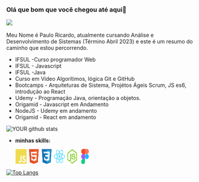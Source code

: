 ### Olá que bom que você chegou até aqui👋

[<img src="https://img.shields.io/badge/linkedin-%230077B5.svg?&style=for-the-badge&logo=linkedin&logoColor=white" />](https://www.linkedin.com/in/paulo-ricardo-rodrigues-a6ab8852/)

Meu Nome é Paulo Ricardo, atualmente cursando Análise e Desenvolvimento de Sistemas (Término Abril 2023) e este é um resumo do caminho que estou percorrendo.


- IFSUL  -Curso programador Web 
- IFSUL  - Javascript
- IFSUL  -Java
- Curso em Vídeo Algorítimos, lógica Git e GitHub
- Bootcamps - Arquiteturas de Sistema, Projétos Ágeis Scrum, JS es6, introdução ao React
- Udemy - Programação Java, orientação a objetos.
- Origamid - Javascript em Andamento
- NodeJS - Udemy em andamento
- Origamid - React em andamento



![YOUR github stats](https://github-readme-stats.vercel.app/api?username=Rodrigues-PauloRicardo)

- **minhas skills:**
 
  <img align="center" alt="Js" height="40" width="30" src="https://raw.githubusercontent.com/devicons/devicon/master/icons/javascript/javascript-plain.svg">
  <img align="center" alt="HTML" height="40" width="30" src="https://raw.githubusercontent.com/devicons/devicon/master/icons/html5/html5-original.svg">
  <img align="center" alt="CSS" height="40" width="30" src="https://raw.githubusercontent.com/devicons/devicon/master/icons/css3/css3-original.svg">
  <img align="center" alt="React" height="40" width="30" src="https://raw.githubusercontent.com/devicons/devicon/master/icons/react/react-original.svg">
  <img align="center" alt="Nodejs" height="40" width="30" src="https://raw.githubusercontent.com/devicons/devicon/master/icons/nodejs/nodejs-original.svg">
 

  <img align="center" alt="Lari-Figma" height="40" width="30" src="https://raw.githubusercontent.com/devicons/devicon/master/icons/figma/figma-original.svg">
[![Top Langs](https://github-readme-stats.vercel.app/api/top-langs/?username=Rodrigues-PauloRicardo&layout=compact)](https://github.com/reginokaa/github-readme-stats)


